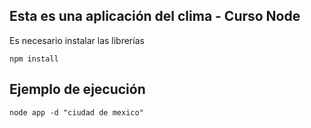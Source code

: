 ## Esta es una aplicación del clima - Curso Node

Es necesario instalar las librerías

```
npm install
```

## Ejemplo de ejecución

```
node app -d "ciudad de mexico"
```